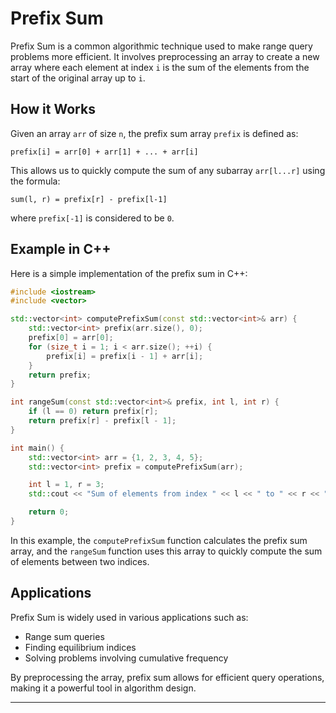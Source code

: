 # Prefix Sum

Prefix Sum is a common algorithmic technique used to make range query problems more efficient. It involves preprocessing an array to create a new array where each element at index `i` is the sum of the elements from the start of the original array up to `i`.

## How it Works

Given an array `arr` of size `n`, the prefix sum array `prefix` is defined as:

```
prefix[i] = arr[0] + arr[1] + ... + arr[i]
```

This allows us to quickly compute the sum of any subarray `arr[l...r]` using the formula:

```
sum(l, r) = prefix[r] - prefix[l-1]
```

where `prefix[-1]` is considered to be `0`.

## Example in C++

Here is a simple implementation of the prefix sum in C++:

```cpp
#include <iostream>
#include <vector>

std::vector<int> computePrefixSum(const std::vector<int>& arr) {
    std::vector<int> prefix(arr.size(), 0);
    prefix[0] = arr[0];
    for (size_t i = 1; i < arr.size(); ++i) {
        prefix[i] = prefix[i - 1] + arr[i];
    }
    return prefix;
}

int rangeSum(const std::vector<int>& prefix, int l, int r) {
    if (l == 0) return prefix[r];
    return prefix[r] - prefix[l - 1];
}

int main() {
    std::vector<int> arr = {1, 2, 3, 4, 5};
    std::vector<int> prefix = computePrefixSum(arr);

    int l = 1, r = 3;
    std::cout << "Sum of elements from index " << l << " to " << r << " is " << rangeSum(prefix, l, r) << std::endl;

    return 0;
}
```

In this example, the `computePrefixSum` function calculates the prefix sum array, and the `rangeSum` function uses this array to quickly compute the sum of elements between two indices.

## Applications

Prefix Sum is widely used in various applications such as:

- Range sum queries
- Finding equilibrium indices
- Solving problems involving cumulative frequency

By preprocessing the array, prefix sum allows for efficient query operations, making it a powerful tool in algorithm design.

---
